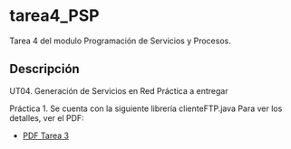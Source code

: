 # tarea4_PSP
Tarea 4 del modulo Programación de Servicios y Procesos.

## Descripción
UT04. Generación de Servicios en Red
Práctica a entregar

Práctica 1. Se cuenta con la siguiente librería clienteFTP.java
Para ver los detalles, ver el PDF: 
- [PDF Tarea 3](../master/0490_PSP_Practica_UT04_2018_v1.0.pdf)
